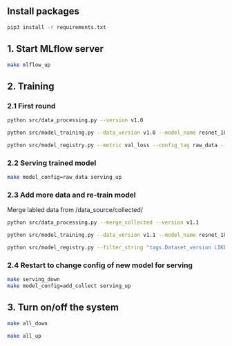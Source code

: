 ## Install packages
```bash
pip3 install -r requirements.txt
```

## 1. Start MLflow server
```bash
make mlflow_up
```

## 2. Training

### 2.1 First round
```bash
python src/data_processing.py --version v1.0

python src/model_training.py --data_version v1.0 --model_name resnet_18 --device cuda

python src/model_registry.py --metric val_loss --config_tag raw_data --alias Production
```

### 2.2 Serving trained model
```bash
make model_config=raw_data serving_up
```

### 2.3 Add more data and re-train model
Merge labled data from /data_source/collected/ 
```bash
python src/data_processing.py --merge_collected --version v1.1

python src/model_training.py --data_version v1.1 --model_name resnet_18 --device cuda

python src/model_registry.py --filter_string "tags.Dataset_version LIKE 'v1.1'" --config_tag add_collect --alias Challenger 
```

### 2.4 Restart to change config of new model for serving
```bash
make serving_down
make model_config=add_collect serving_up
```

## 3. Turn on/off the system
```bash
make all_down
```

```bash
make all_up
```
